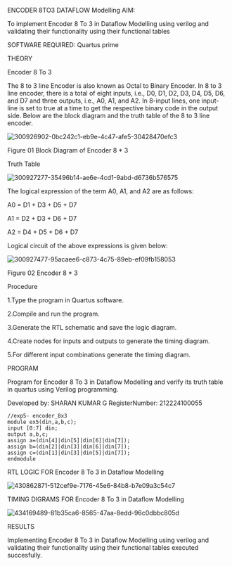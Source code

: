 ENCODER 8TO3 DATAFLOW Modelling
AIM:

To implement Encoder 8 To 3 in Dataflow Modelling using verilog and validating their functionality using their functional tables

SOFTWARE REQUIRED: Quartus prime

THEORY

Encoder 8 To 3

The 8 to 3 line Encoder is also known as Octal to Binary Encoder. In 8 to 3 line encoder, there is a total of eight inputs, i.e., D0, D1, D2, D3, D4, D5, D6, and D7 and three outputs, i.e., A0, A1, and A2. In 8-input lines, one input-line is set to true at a time to get the respective binary code in the output side. Below are the block diagram and the truth table of the 8 to 3 line encoder.

![300926902-0bc242c1-eb9e-4c47-afe5-30428470efc3](https://github.com/user-attachments/assets/f1791043-ce0c-4ed1-aa87-ac91132dfe3f)


Figure 01 Block Diagram of Encoder 8 * 3

Truth Table

![300927277-35496b14-ae6e-4cd1-9abd-d6736b576575](https://github.com/user-attachments/assets/6f94fa0a-241d-4355-9926-01aa69eb227a)


The logical expression of the term A0, A1, and A2 are as follows:

A0 = D1 + D3 + D5 + D7

A1 = D2 + D3 + D6 + D7

A2 = D4 + D5 + D6 + D7

Logical circuit of the above expressions is given below:

![300927477-95acaee6-c873-4c75-89eb-ef09fb158053](https://github.com/user-attachments/assets/bb28b1c7-b186-422d-830c-53c99894c15d)


Figure 02 Encoder 8 * 3

Procedure

1.Type the program in Quartus software.

2.Compile and run the program.

3.Generate the RTL schematic and save the logic diagram.

4.Create nodes for inputs and outputs to generate the timing diagram.

5.For different input combinations generate the timing diagram.

PROGRAM

Program for Encoder 8 To 3 in Dataflow Modelling and verify its truth table in quartus using Verilog programming.

Developed by: SHARAN KUMAR G
RegisterNumber: 212224100055
~~~
//exp5- encoder_8x3
module ex5(din,a,b,c);
input [0:7] din;
output a,b,c;
assign a=(din[4]|din[5]|din[6]|din[7]);
assign b=(din[2]|din[3]|din[6]|din[7]);
assign c=(din[1]|din[3]|din[5]|din[7]);
endmodule
~~~
RTL LOGIC FOR Encoder 8 To 3 in Dataflow Modelling 

![430862871-512cef9e-7176-45e6-84b8-b7e09a3c54c7](https://github.com/user-attachments/assets/906a2de5-e6ba-45e1-9169-f6492ce7b69d)


TIMING DIGRAMS FOR Encoder 8 To 3 in Dataflow Modelling 

![434169489-81b35ca6-8565-47aa-8edd-96c0dbbc805d](https://github.com/user-attachments/assets/8be93119-a6d5-4613-803a-d45fa6180653)


RESULTS

Implementing Encoder 8 To 3 in Dataflow Modelling using verilog and validating their functionality using their functional tables executed succesfully.
